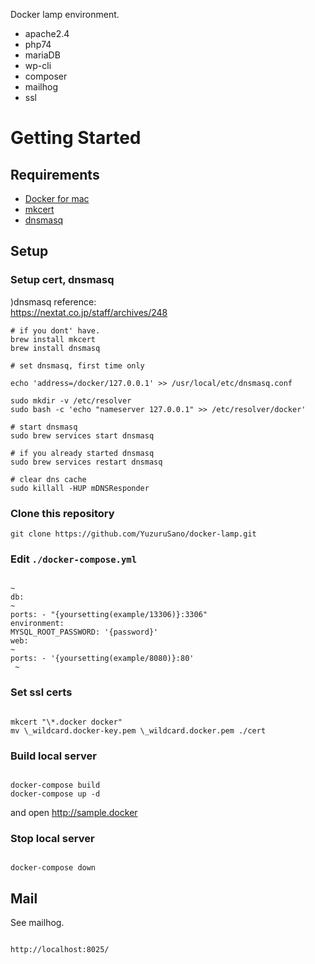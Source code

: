 Docker lamp environment.

- apache2.4
- php74
- mariaDB
- wp-cli
- composer
- mailhog
- ssl

# Getting Started

## Requirements

- [Docker for mac](https://docs.docker.com/docker-for-mac/install/)
- [mkcert](https://github.com/FiloSottile/mkcert)
- [dnsmasq](http://www.thekelleys.org.uk/dnsmasq/doc.html)

## Setup

### Setup cert, dnsmasq

)dnsmasq reference:  
https://nextat.co.jp/staff/archives/248

```
# if you dont' have.
brew install mkcert
brew install dnsmasq

# set dnsmasq, first time only

echo 'address=/docker/127.0.0.1' >> /usr/local/etc/dnsmasq.conf

sudo mkdir -v /etc/resolver
sudo bash -c 'echo "nameserver 127.0.0.1" >> /etc/resolver/docker'

# start dnsmasq
sudo brew services start dnsmasq

# if you already started dnsmasq
sudo brew services restart dnsmasq

# clear dns cache
sudo killall -HUP mDNSResponder
```

### Clone this repository

```
git clone https://github.com/YuzuruSano/docker-lamp.git
```

### Edit `./docker-compose.yml`

```

~
db:
~
ports: - "{yoursetting(example/13306)}:3306"
environment:
MYSQL_ROOT_PASSWORD: '{password}'
web:
~
ports: - '{yoursetting(example/8080)}:80'
 ~

```

### Set ssl certs

```

mkcert "\*.docker docker"
mv \_wildcard.docker-key.pem \_wildcard.docker.pem ./cert

```

### Build local server

```

docker-compose build
docker-compose up -d

```

and open http://sample.docker

### Stop local server

```

docker-compose down

```

## Mail

See mailhog.

```

http://localhost:8025/

```

```

```
